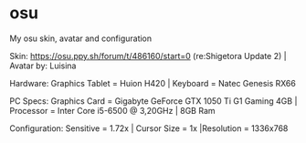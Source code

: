 # osu
My osu skin, avatar and configuration

Skin: https://osu.ppy.sh/forum/t/486160/start=0 (re:Shigetora Update 2) |
Avatar by: Luisina 

Hardware:
Graphics Tablet = Huion H420 |
Keyboard = Natec Genesis RX66

PC Specs:
Graphics Card = Gigabyte GeForce GTX 1050 Ti G1 Gaming 4GB | 
Processor = Inter Core i5-6500 @ 3,20GHz | 8GB Ram


Configuration: 
Sensitive = 1.72x |
Cursor Size = 1x
|Resolution = 1336x768
